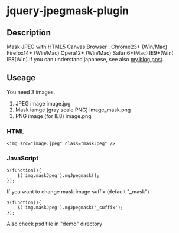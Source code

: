 # jquery-jpegmask-plugin


## Description

Mask JPEG with HTML5 Canvas
Browser : Chrome23+ (Win/Mac) Firefox14+ (Win/Mac) Opera12+ (Win/Mac) Safari6+(Mac) IE9+(Win) IE8(Win)
If you can understand japanese, see also [my blog post](http://mgzl.jp/jquery-jpeg-mask-plugin/).

## Useage
You need 3 images.
1.	JPEG image
	image.jpg
2.	Mask iamge (gray scale PNG)
	image_mask.png
3.	PNG image (for IE8)
	image.png

### HTML
	<img src="image.jpeg" class="maskJpeg" />

### JavaScript
	$(function(){
		$('img.maskJpeg').mgJpegmask();
	});
	
If you want to change mask image suffix (default "_mask") 

	$(function(){
		$('img.maskJpeg').mgJpegmask('_suffix');
	});

Also check psd file in "demo" directory